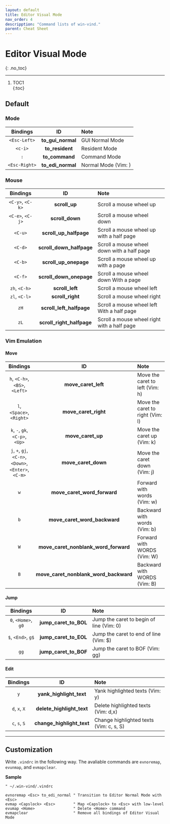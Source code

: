 ```yaml
---
layout: default
title: Editor Visual Mode
nav_order: 4
descripption: "Command lists of win-vind."
parent: Cheat Sheet
---
```


# Editor Visual Mode
{: .no_toc}  

<hr>

1. TOC1  
{:toc}

## Default

### Mode

|Bindings|ID|Note|
|:---:|:---:|:---|
|`<Esc-Left>`|**to_gui_normal**|GUI Normal Mode|
|`<c-i>`|**to_resident**|Resident Mode|
|`:`|**to_command**|Command Mode|
|`<Esc-Right>`|**to_edi_normal**|Normal Mode (Vim: <Esc>)|

### Mouse

|Bindings|ID|Note|
|:---:|:---:|:---|
|`<C-y>`, `<C-k>`|**scroll_up**|Scroll a mouse wheel up|
|`<C-e>`, `<C-j>`|**scroll_down**|Scroll a mouse wheel down|
|`<C-u>`|**scroll_up_halfpage**|Scroll a mouse wheel up with a half page|
|`<C-d>`|**scroll_down_halfpage**|Scroll a mouse wheel down with a half page|
|`<C-b>`|**scroll_up_onepage**|Scroll a mouse wheel up with a page|
|`<C-f>`|**scroll_down_onepage**|Scroll a mouse wheel down With a page|
|`zh`, `<C-h>`|**scroll_left**|Scroll a mouse wheel left|
|`zl`, `<C-l>`|**scroll_right**|Scroll a mouse wheel right|
|`zH`|**scroll_left_halfpage**|Scroll a mouse wheel left With a half page|
|`zL`|**scroll_right_halfpage**|Scroll a mouse wheel right with a half page|

### Vim Emulation
#### Move

|Bindings|ID|Note|
|:---:|:---:|:---|
|`h`, `<C-h>`, `<BS>`, `<Left>`|**move_caret_left**|Move the caret to left (Vim: h)|
|`l`, `<Space>`, `<Right>`|**move_caret_right**|Move the caret to right (Vim: l)|
|`k`, `-`, `gk`, `<C-p>`, `<Up>`|**move_caret_up**|Move the caret up (Vim: k)|
|`j`, `+`, `gj`, `<C-n>`, `<Down>`, `<Enter>`, `<C-m>`|**move_caret_down**|Move the caret down (Vim: j)|
|`w`|**move_caret_word_forward**|Forward with words (Vim: w)|
|`b`|**move_caret_word_backward**|Backward with words (Vim: b)|
|`W`|**move_caret_nonblank_word_forward**|Forward with WORDS (Vim: W)|
|`B`|**move_caret_nonblank_word_backward**|Backward with WORDS (Vim: B)|

#### Jump

|Bindings|ID|Note|
|:---:|:---:|:---|
|`0`, `<Home>`, `g0`|**jump_caret_to_BOL**|Jump the caret to begin of line (Vim: 0)|
|`$`, `<End>`, `g$`|**jump_caret_to_EOL**|Jump the caret to end of line (Vim: $)|
|`gg`|**jump_caret_to_BOF**|Jump the caret to BOF (Vim: gg)|


#### Edit

|Bindings|ID|Note|
|:---:|:---:|:---|
|`y`|**yank_highlight_text**|Yank highlighted texts (Vim: y)|
|`d`, `x`, `X`|**delete_highlight_text**|Delete highlighted texts (Vim: d,x)|
|`c`, `s`, `S`|**change_highlight_text**|Change highlighted texts (Vim: c, s, S)

<hr>

## Customization

Write `.vindrc` in the following way. The avaliable commands are `evnoremap`, `evunmap`, and `evmapclear`.

**Sample**
```vim
" ~/.win-vind/.vindrc

evnoremap <Esc> to_edi_normal " Transition to Editor Normal Mode with <Esc>
evmap <Capslock> <Esc>        " Map <Capslock> to <Esc> with low-level
evumap <Home>                 " Delete <Home> command
evmapclear                    " Remove all bindings of Editor Visual Mode
```

<br>
<br>
<br>
<br>
